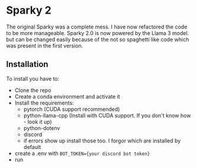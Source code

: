 # Sparky 2
The original Sparky was a complete mess. I have now refactored the code to be more manageable.
Sparky 2.0 is now powered by the Llama 3 model. but can be changed easily because of the not so spaghetti like code which was present in the first version.

## Installation
To install you have to:
* Clone the repo
* Create a conda environment and activate it
* Install the requirements:
  * pytorch (CUDA support recommended)
  * python-llama-cpp (Install with CUDA support. If you don't know how - look it up)
  * python-dotenv
  * discord
  * if errors show up install those too. I forgor which are installed by default
* create a .env with `BOT_TOKEN={your discord bot token}`
* run
